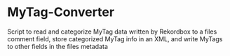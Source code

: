 # MyTag-Converter
Script to read and categorize MyTag data written by Rekordbox to a files comment field, store categorized MyTag info in an XML, and write MyTags to other fields in the files metadata
